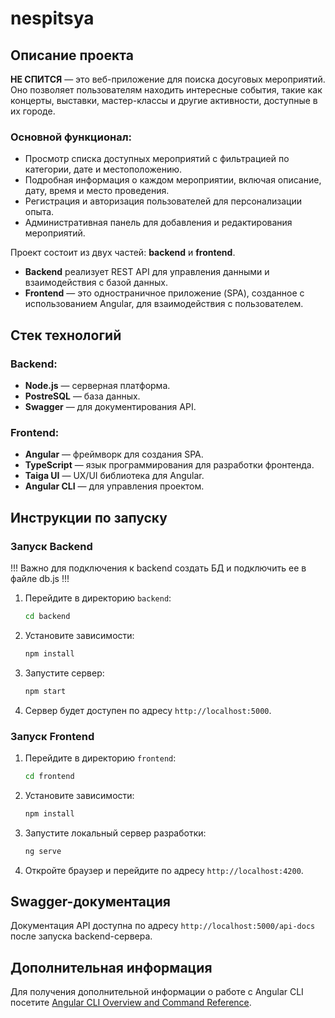 # nespitsya

## Описание проекта

**НЕ СПИТСЯ** — это веб-приложение для поиска досуговых мероприятий.  
Оно позволяет пользователям находить интересные события, такие как концерты, выставки, мастер-классы и другие активности, доступные в их городе.

### Основной функционал:
- Просмотр списка доступных мероприятий с фильтрацией по категории, дате и местоположению.
- Подробная информация о каждом мероприятии, включая описание, дату, время и место проведения.
- Регистрация и авторизация пользователей для персонализации опыта.
- Административная панель для добавления и редактирования мероприятий.

Проект состоит из двух частей: **backend** и **frontend**.  
- **Backend** реализует REST API для управления данными и взаимодействия с базой данных.  
- **Frontend** — это одностраничное приложение (SPA), созданное с использованием Angular, для взаимодействия с пользователем.

## Стек технологий

### Backend:
- **Node.js** — серверная платформа.
- **PostreSQL** — база данных.
- **Swagger** — для документирования API.

### Frontend:
- **Angular** — фреймворк для создания SPA.
- **TypeScript** — язык программирования для разработки фронтенда.
- **Taiga UI** — UX/UI библиотека для Angular.
- **Angular CLI** — для управления проектом.

## Инструкции по запуску

### Запуск Backend

!!! Важно для подключения к backend создать БД и подключить ее в файле db.js !!!

1. Перейдите в директорию `backend`:
   ```bash
   cd backend
   ```
2. Установите зависимости:
   ```bash
   npm install
   ```
3. Запустите сервер:
   ```bash
   npm start
   ```
4. Сервер будет доступен по адресу `http://localhost:5000`.

### Запуск Frontend

1. Перейдите в директорию `frontend`:
   ```bash
   cd frontend
   ```
2. Установите зависимости:
   ```bash
   npm install
   ```
3. Запустите локальный сервер разработки:
   ```bash
   ng serve
   ```
4. Откройте браузер и перейдите по адресу `http://localhost:4200`.

## Swagger-документация

Документация API доступна по адресу `http://localhost:5000/api-docs` после запуска backend-сервера.

## Дополнительная информация

Для получения дополнительной информации о работе с Angular CLI посетите [Angular CLI Overview and Command Reference](https://angular.dev/tools/cli).
